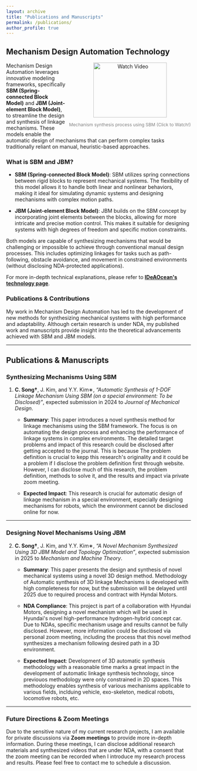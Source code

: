 ```yaml
---
layout: archive
title: "Publications and Manuscripts"
permalink: /publications/
author_profile: true
---
```


## Mechanism Design Automation Technology

<div style="float: right; margin-left: 10px; text-align: center;">
  <a href="https://www.youtube.com/watch?v=cO3l77FlimU">
    <img src="https://img.youtube.com/vi/cO3l77FlimU/0.jpg" alt="Watch Video" style="width: 200px; height: 150px;">
  </a>
  <p style="font-size: 12px; color: gray;">Mechanism synthesis process using SBM (Click to Watch!)</p>
</div>

Mechanism Design Automation leverages innovative modeling frameworks, specifically **SBM (Spring-connected Block Model)** and **JBM (Joint-element Block Model)**, to streamline the design and synthesis of linkage mechanisms. These models enable the automatic design of mechanisms that can perform complex tasks traditionally reliant on manual, heuristic-based approaches.

### What is SBM and JBM?

- **SBM (Spring-connected Block Model)**: SBM utilizes spring connections between rigid blocks to represent mechanical systems. The flexibility of this model allows it to handle both linear and nonlinear behaviors, making it ideal for simulating dynamic systems and designing mechanisms with complex motion paths.
  
- **JBM (Joint-element Block Model)**: JBM builds on the SBM concept by incorporating joint elements between the blocks, allowing for more intricate and precise motion control. This makes it suitable for designing systems with high degrees of freedom and specific motion constraints.

Both models are capable of synthesizing mechanisms that would be challenging or impossible to achieve through conventional manual design processes. This includes optimizing linkages for tasks such as path-following, obstacle avoidance, and movement in constrained environments (without disclosing NDA-protected applications).

For more in-depth technical explanations, please refer to **[IDeAOcean's technology page](https://ideaocean.ai/technology/)**.

### Publications & Contributions

My work in Mechanism Design Automation has led to the development of new methods for synthesizing mechanical systems with high performance and adaptability. Although certain research is under NDA, my published work and manuscripts provide insight into the theoretical advancements achieved with SBM and JBM models.

---

## Publications & Manuscripts

### Synthesizing Mechanisms Using SBM

1. **C. Song†**, J. Kim, and Y.Y. Kim∗, *“Automatic Synthesis of 1-DOF Linkage Mechanism Using SBM (on a special environment: To be Disclosed)”*, expected submission in 2024 to *Journal of Mechanical Design*.

   - **Summary**: This paper introduces a novel synthesis method for linkage mechanisms using the SBM framework. The focus is on automating the design process and enhancing the performance of linkage systems in complex environments. The detailed target problems and impact of this research could be disclosed after getting accepted to the journal. This is because The problem definition is crucial to kepp this research's originality and it could be a problem if I disclose the problem definition first through website. However, I can disclose much of this research, the problem definition, methods to solve it, and the results and impact via private zoom meeting.

   - **Expected Impact**: This research is crucial for automatic design of linkage mechanism in a special environment, especially designing mechanisms for robots, which the environment cannot be disclosed online for now.

---

### Designing Novel Mechanisms Using JBM

2. **C. Song†**, J. Kim, and Y.Y. Kim∗, *“A Novel Mechanism Synthesized Using 3D JBM Model and Topology Optimization”*, expected submission in 2025 to *Mechanism and Machine Theory*.

   - **Summary**: This paper presents the design and synthesis of novel mechanical systems using a novel 3D design method. Methodology of Automatic synthesis of 3D linkage Mechanisms is developed with high completeness for now, but the submission will be delayed until 2025 due to required process and contract with Hyndai Motors.

   - **NDA Compliance**: This project is part of a collaboration with Hyundai Motors, designing a novel mechanism which will be used in Hyundai's novel high-performance hydrogen-hybrid concept car. Due to NDAs, specific mechanism usage and results cannot be fully disclosed. However, more information could be disclosed via personal zoom meeting, including the process that this novel method synthesizes a mechanism following desired path in a 3D environment.
  
   - **Expected Impact**: Development of 3D automatic synthesis methodology with a reasonable time marks a great impact in the development of automatic linkage synthesis technology, since previouos methodology were only constrained in 2D spaces. This methodology enables synthesis of various mechanisms applicable to various fields, inclduing vehicle, exo-skeleton, medical robots, locomotive robots, etc.

---

### Future Directions & Zoom Meetings

Due to the sensitive nature of my current research projects, I am available for private discussions via **Zoom meetings** to provide more in-depth information. During these meetings, I can disclose additional research materials and synthesized videos that are under NDA, with a consent that the zoom meeting can be recorded when I introduce my research process and results. Please feel free to contact me to schedule a discussion.
